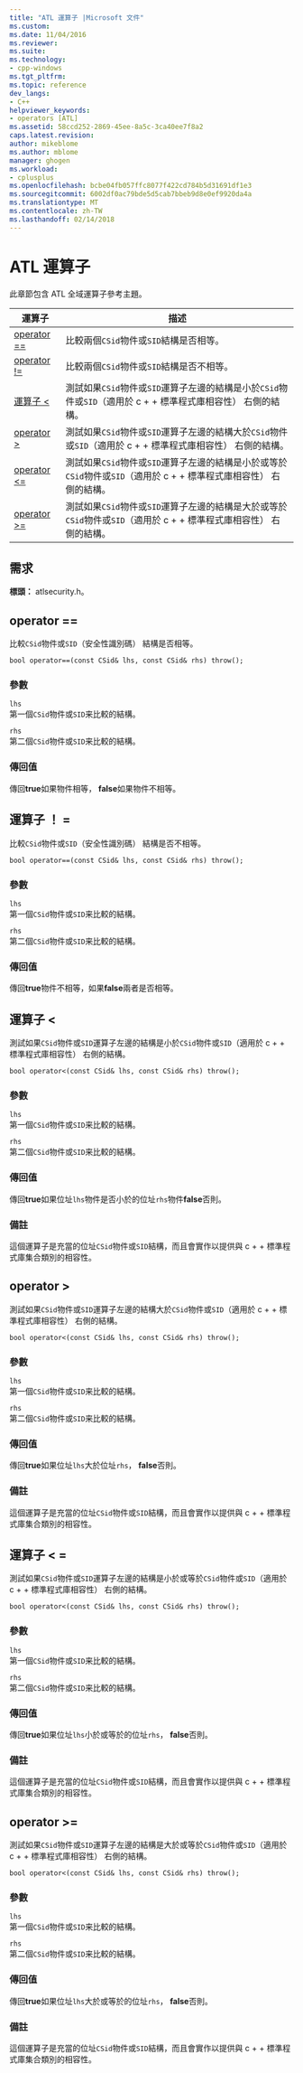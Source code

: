 ```yaml
---
title: "ATL 運算子 |Microsoft 文件"
ms.custom: 
ms.date: 11/04/2016
ms.reviewer: 
ms.suite: 
ms.technology:
- cpp-windows
ms.tgt_pltfrm: 
ms.topic: reference
dev_langs:
- C++
helpviewer_keywords:
- operators [ATL]
ms.assetid: 58ccd252-2869-45ee-8a5c-3ca40ee7f8a2
caps.latest.revision: 
author: mikeblome
ms.author: mblome
manager: ghogen
ms.workload:
- cplusplus
ms.openlocfilehash: bcbe04fb057ffc8077f422cd784b5d31691df1e3
ms.sourcegitcommit: 6002df0ac79bde5d5cab7bbeb9d8e0ef9920da4a
ms.translationtype: MT
ms.contentlocale: zh-TW
ms.lasthandoff: 02/14/2018
---
```

# <a name="atl-operators"></a>ATL 運算子
此章節包含 ATL 全域運算子參考主題。  
  
|運算子|描述|  
|--------------|-----------------|  
|[operator ==](#operator_eq_eq)|比較兩個`CSid`物件或`SID`結構是否相等。|  
|[operator !=](#operator_neq)|比較兩個`CSid`物件或`SID`結構是否不相等。|  
|[運算子 <](#operator_lt)|測試如果`CSid`物件或`SID`運算子左邊的結構是小於`CSid`物件或`SID`（適用於 c + + 標準程式庫相容性） 右側的結構。|  
|[operator >](#operator_gt)|測試如果`CSid`物件或`SID`運算子左邊的結構大於`CSid`物件或`SID`（適用於 c + + 標準程式庫相容性） 右側的結構。|  
|[operator <=](#operator_lt__eq)|測試如果`CSid`物件或`SID`運算子左邊的結構是小於或等於`CSid`物件或`SID`（適用於 c + + 標準程式庫相容性） 右側的結構。|  
|[operator >=](#operator_gt__eq)|測試如果`CSid`物件或`SID`運算子左邊的結構是大於或等於`CSid`物件或`SID`（適用於 c + + 標準程式庫相容性） 右側的結構。|  
  
## <a name="requirements"></a>需求  
 **標頭：** atlsecurity.h。  
  
##  <a name="operator_eq_eq"></a>  operator ==  
 比較`CSid`物件或`SID`（安全性識別碼） 結構是否相等。  
  
```   
bool operator==(const CSid& lhs, const CSid& rhs) throw(); 
```  
  
### <a name="parameters"></a>參數  
 `lhs`  
 第一個`CSid`物件或`SID`来比較的結構。  
  
 `rhs`  
 第二個`CSid`物件或`SID`来比較的結構。  
  
### <a name="return-value"></a>傳回值  
 傳回**true**如果物件相等， **false**如果物件不相等。  
  
##  <a name="operator_neq"></a>  運算子 ！ =  
 比較`CSid`物件或`SID`（安全性識別碼） 結構是否不相等。  
  
```   
bool operator==(const CSid& lhs, const CSid& rhs) throw(); 
```  
  
### <a name="parameters"></a>參數  
 `lhs`  
 第一個`CSid`物件或`SID`来比較的結構。  
  
 `rhs`  
 第二個`CSid`物件或`SID`来比較的結構。  
  
### <a name="return-value"></a>傳回值  
 傳回**true**物件不相等，如果**false**兩者是否相等。  
  
##  <a name="operator_lt">運算子 <</a>  
 測試如果`CSid`物件或`SID`運算子左邊的結構是小於`CSid`物件或`SID`（適用於 c + + 標準程式庫相容性） 右側的結構。  
  
```   
bool operator<(const CSid& lhs, const CSid& rhs) throw(); 
```  
  
### <a name="parameters"></a>參數  
 `lhs`  
 第一個`CSid`物件或`SID`来比較的結構。  
  
 `rhs`  
 第二個`CSid`物件或`SID`来比較的結構。  
  
### <a name="return-value"></a>傳回值  
 傳回**true**如果位址`lhs`物件是否小於的位址`rhs`物件**false**否則。  
  
### <a name="remarks"></a>備註  
 這個運算子是充當的位址`CSid`物件或`SID`結構，而且會實作以提供與 c + + 標準程式庫集合類別的相容性。  
  
##  <a name="operator_gt"></a>  operator >  
 測試如果`CSid`物件或`SID`運算子左邊的結構大於`CSid`物件或`SID`（適用於 c + + 標準程式庫相容性） 右側的結構。  
  
```   
bool operator<(const CSid& lhs, const CSid& rhs) throw(); 
```  
  
### <a name="parameters"></a>參數  
 `lhs`  
 第一個`CSid`物件或`SID`来比較的結構。  
  
 `rhs`  
 第二個`CSid`物件或`SID`来比較的結構。  
  
### <a name="return-value"></a>傳回值  
 傳回**true**如果位址`lhs`大於位址`rhs`， **false**否則。  
  
### <a name="remarks"></a>備註  
 這個運算子是充當的位址`CSid`物件或`SID`結構，而且會實作以提供與 c + + 標準程式庫集合類別的相容性。  
  
##  <a name="operator_lt__eq"></a>  運算子 < =  
 測試如果`CSid`物件或`SID`運算子左邊的結構是小於或等於`CSid`物件或`SID`（適用於 c + + 標準程式庫相容性） 右側的結構。  
  
```   
bool operator<(const CSid& lhs, const CSid& rhs) throw(); 
```  
  
### <a name="parameters"></a>參數  
 `lhs`  
 第一個`CSid`物件或`SID`来比較的結構。  
  
 `rhs`  
 第二個`CSid`物件或`SID`来比較的結構。  
  
### <a name="return-value"></a>傳回值  
 傳回**true**如果位址`lhs`小於或等於的位址`rhs`， **false**否則。  
  
### <a name="remarks"></a>備註  
 這個運算子是充當的位址`CSid`物件或`SID`結構，而且會實作以提供與 c + + 標準程式庫集合類別的相容性。  
  
##  <a name="operator_gt__eq"></a>  operator >=  
 測試如果`CSid`物件或`SID`運算子左邊的結構是大於或等於`CSid`物件或`SID`（適用於 c + + 標準程式庫相容性） 右側的結構。  
  
```   
bool operator<(const CSid& lhs, const CSid& rhs) throw(); 
```  
  
### <a name="parameters"></a>參數  
 `lhs`  
 第一個`CSid`物件或`SID`来比較的結構。  
  
 `rhs`  
 第二個`CSid`物件或`SID`来比較的結構。  
  
### <a name="return-value"></a>傳回值  
 傳回**true**如果位址`lhs`大於或等於的位址`rhs`， **false**否則。  
  
### <a name="remarks"></a>備註  
 這個運算子是充當的位址`CSid`物件或`SID`結構，而且會實作以提供與 c + + 標準程式庫集合類別的相容性。



